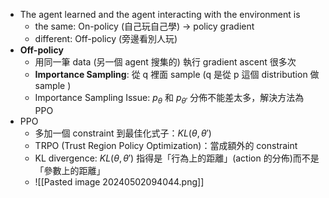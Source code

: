 * The agent learned and the agent interacting with the environment is
	* the same: On-policy (自己玩自己學) → policy gradient
	* different: Off-policy (旁邊看別人玩)
* **Off-policy**
	* 用同一筆 data (另一個 agent 搜集的) 執行 gradient ascent 很多次
	* **Importance Sampling**: 從 q 裡面 sample (q 是從 p 這個 distribution 做 sample )
	* Importance Sampling Issue: $p_\theta$ 和 $p_ {\theta '}$ 分佈不能差太多，解決方法為 PPO
*  PPO
	* 多加一個 constraint 到最佳化式子：$KL(\theta ,{\theta '})$
	* TRPO (Trust Region Policy Optimization)：當成額外的 constraint
	* KL divergence: $KL(\theta ,{\theta '})$ 指得是「行為上的距離」(action 的分佈)而不是「參數上的距離」
	* ![[Pasted image 20240502094044.png]]